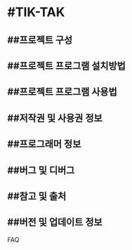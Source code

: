 #TIK-TAK
=====
##프로젝트 구성
-----

##프로젝트 프로그램 설치방법
-----
##프로젝트 프로그램 사용법
-----
##저작권 및 사용권 정보
-----
##프로그래머 정보
-----
##버그 및 디버그
-----
##참고 및 출처
-----
##버전 및 업데이트 정보
-----
FAQ
